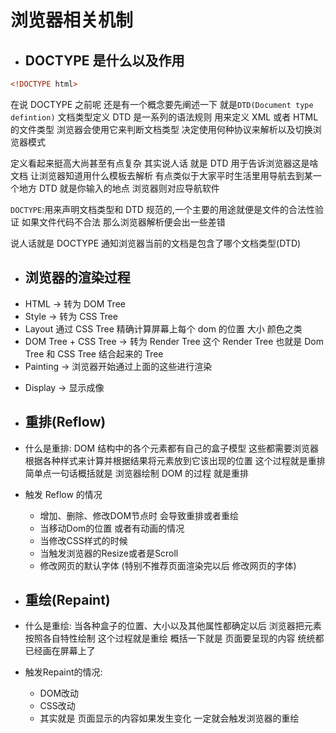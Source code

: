 # 浏览器相关机制

- ## DOCTYPE 是什么以及作用

```html
<!DOCTYPE html>
```

在说 DOCTYPE 之前呢 还是有一个概念要先阐述一下 就是`DTD(Document type defintion)` 文档类型定义 DTD 是一系列的语法规则 用来定义 XML 或者 HTML 的文件类型 浏览器会使用它来判断文档类型 决定使用何种协议来解析以及切换浏览器模式

定义看起来挺高大尚甚至有点复杂 其实说人话 就是 DTD 用于告诉浏览器这是啥文档 让浏览器知道用什么模板去解析 有点类似于大家平时生活里用导航去到某一个地方 DTD 就是你输入的地点 浏览器则对应导航软件

`DOCTYPE`:用来声明文档类型和 DTD 规范的,一个主要的用途就便是文件的合法性验证 如果文件代码不合法 那么浏览器解析便会出一些差错

说人话就是 DOCTYPE 通知浏览器当前的文档是包含了哪个文档类型(DTD)

- ## 浏览器的渲染过程
- HTML -> 转为 DOM Tree
- Style -> 转为 CSS Tree
- Layout 通过 CSS Tree 精确计算屏幕上每个 dom 的位置 大小 颜色之类
- DOM Tree + CSS Tree -> 转为 Render Tree 这个 Render Tree 也就是 Dom Tree 和 CSS Tree 结合起来的 Tree
- Painting -> 浏览器开始通过上面的这些进行渲染

* Display -> 显示成像

* ## 重排(Reflow)
* 什么是重排: DOM 结构中的各个元素都有自己的盒子模型 这些都需要浏览器根据各种样式来计算并根据结果将元素放到它该出现的位置 这个过程就是重排 简单点一句话概括就是 浏览器绘制 DOM 的过程 就是重排
* 触发 Reflow 的情况
  * 增加、删除、修改DOM节点时 会导致重排或者重绘
  * 当移动Dom的位置 或者有动画的情况
  * 当修改CSS样式的时候
  * 当触发浏览器的Resize或者是Scroll
  * 修改网页的默认字体 (特别不推荐页面渲染完以后 修改网页的字体)
* ## 重绘(Repaint)
* 什么是重绘: 当各种盒子的位置、大小以及其他属性都确定以后 浏览器把元素按照各自特性绘制 这个过程就是重绘 概括一下就是 页面要呈现的内容 统统都已经画在屏幕上了
* 触发Repaint的情况:
  * DOM改动
  * CSS改动
  * 其实就是 页面显示的内容如果发生变化 一定就会触发浏览器的重绘

